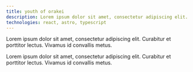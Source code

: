 ```yaml
---
title: youth of orakei
description: Lorem ipsum dolor sit amet, consectetur adipiscing elit.
technologies: react, astro, typescript
---
```


Lorem ipsum dolor sit amet, consectetur adipiscing elit. Curabitur et  porttitor lectus. Vivamus id convallis metus.


Lorem ipsum dolor sit amet, consectetur adipiscing elit. Curabitur et  porttitor lectus. Vivamus id convallis metus.